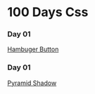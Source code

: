 # 100 Days Css

### Day 01
[Hambuger Button](https://codepen.io/caiomarqs/pen/abmGRjp)

### Day 01
[Pyramid Shadow](https://codepen.io/caiomarqs/pen/jOMKVXg)